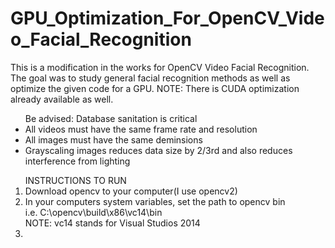 # GPU_Optimization_For_OpenCV_Video_Facial_Recognition

This is a modification in the works for OpenCV Video Facial Recognition. The goal was to study general facial recognition methods as well as optimize the given code for a GPU. NOTE: There is CUDA optimization already available as well.

<ul> Be advised: Database sanitation is critical
  <li> All videos must have the same frame rate and resolution</li>
  <li> All images must have the same deminsions </li>
  <li> Grayscaling images reduces data size by 2/3rd and also reduces interference from lighting</li>
</ul>

<ol> INSTRUCTIONS TO RUN
  <li>Download opencv to your computer(I use opencv2) </li>
  <li>In your computers system variables, set the path to opencv bin<br  /> i.e. C:\opencv\build\x86\vc14\bin 
  <br  /> NOTE: vc14 stands for Visual Studios 2014 </li>
  <li></li>

</ol>
  
